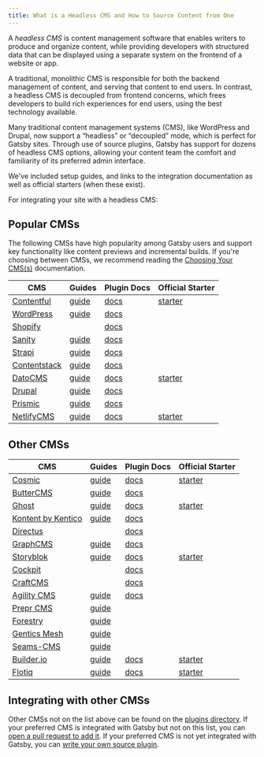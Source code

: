 ```yaml
---
title: What is a Headless CMS and How to Source Content from One
---
```


A _headless CMS_ is content management software that enables writers to produce and organize content, while providing developers with structured data that can be displayed using a separate system on the frontend of a website or app.

A traditional, monolithic CMS is responsible for both the backend management of content, and serving that content to end users. In contrast, a headless CMS is decoupled from frontend concerns, which frees developers to build rich experiences for end users, using the best technology available.

Many traditional content management systems (CMS), like WordPress and Drupal, now support a “headless” or “decoupled” mode, which is perfect for Gatsby sites. Through use of source plugins, Gatsby has support for dozens of headless CMS options, allowing your content team the comfort and familiarity of its preferred admin interface.

We've included setup guides, and links to the integration documentation as well as official starters (when these exist).

<CloudCallout>For integrating your site with a headless CMS:</CloudCallout>

<!--
  Ordering in this section is driven by Gatsby plugin downloads (/plugins/?=gatsby-source-) & CMS vendor size/adoption. The Gatsby team is responsible for deciding which CMSs are included in the "Main CMSs" section.
-->

## Popular CMSs

The following CMSs have high popularity among Gatsby users and support key functionality like content previews and incremental builds. If you're choosing between CMSs, we recommend reading the [Choosing Your CMS(s)](https://www.gatsbyjs.com/docs/conceptual/choosing-a-cms/) documentation.

| CMS                                           | Guides                                                         | Plugin Docs                                 | Official Starter                                                            |
| --------------------------------------------- | -------------------------------------------------------------- | ------------------------------------------- | --------------------------------------------------------------------------- |
| [Contentful](https://www.contentful.com/)     | [guide](/docs/how-to/sourcing-data/sourcing-from-contentful/)  | [docs](/plugins/gatsby-source-contentful)   | [starter](/starters/contentful/starter-gatsby-blog/)                        |
| [WordPress](https://www.wordpress.com/)       | [guide](/docs/how-to/sourcing-data/sourcing-from-wordpress/)   | [docs](/plugins/gatsby-source-wordpress)    |                                                                             |
| [Shopify](https://www.shopify.com/)           |                                                                | [docs](/plugins/gatsby-source-shopify)      |                                                                             |
| [Sanity](https://www.sanity.io/)              | [guide](/docs/sourcing-from-sanity)                            | [docs](/plugins/gatsby-source-sanity/) |
| [Strapi](https://strapi.io/)                  | [guide](/blog/2018-1-18-strapi-and-gatsby/)                    | [docs](/plugins/gatsby-source-strapi)       |                     |
| [Contentstack](https://www.contentstack.com/) | [guide](/docs/sourcing-from-contentstack)                      | [docs](/plugins/gatsby-source-contentstack)              |
| [DatoCMS](https://www.datocms.com/)           | [guide](https://www.gatsbyjs.com/guides/datocms/)              | [docs](/plugins/gatsby-source-datocms)      | [starter](/starters/datocms/gatsby-blog-demo/)                              |
| [Drupal](https://www.drupal.com/)             | [guide](/docs/how-to/sourcing-data/sourcing-from-drupal/)      | [docs](/plugins/gatsby-source-drupal)       |                                                                             |
| [Prismic](https://www.prismic.io/)            | [guide](/docs/how-to/sourcing-data/sourcing-from-prismic/)     | [docs](/plugins/gatsby-source-prismic)      |                      |
| [NetlifyCMS](https://www.netlifycms.org/)     | [guide](/docs/how-to/sourcing-data/sourcing-from-netlify-cms/) | [docs](/plugins/gatsby-plugin-netlify-cms)  | [starter](/starters/netlify-templates/gatsby-starter-netlify-cms/)          |

## Other CMSs

| CMS                                       | Guides                                                                           | Plugin Docs                                         | Official Starter                                                     |
| ----------------------------------------- | -------------------------------------------------------------------------------- | --------------------------------------------------- | -------------------------------------------------------------------- |
| [Cosmic](https://cosmicjs.com/)           | [guide](/blog/2018-06-07-build-a-gatsby-blog-using-the-cosmic-js-source-plugin/) | [docs](/plugins/gatsby-source-cosmicjs)             | [starter](https://github.com/cosmicjs/gatsby-blog-cosmicjs)                                  |
| [ButterCMS](https://buttercms.com/)       | [guide](/docs/sourcing-from-buttercms/)                                          | [docs](/plugins/gatsby-source-buttercms)            |             |
| [Ghost](https://ghost.org/)               | [guide](/docs/sourcing-from-ghost/)                                              | [docs](/plugins/gatsby-source-ghost/)               | [starter](/starters/TryGhost/gatsby-starter-ghost/)                  |
| [Kontent by Kentico](https://kontent.ai/) | [guide](/docs/sourcing-from-kentico-kontent)                                     | [docs](/plugins/@kentico/gatsby-source-kontent)     |           |
| [Directus](https://directus.io/)          |                                                                                  | [docs](/plugins/@directus/gatsby-source-directus/)  |                                                                      |
| [GraphCMS](https://graphcms.com/)         | [guide](/docs/sourcing-from-graphcms)                                            | [docs](/plugins/gatsby-source-graphql)              |   |
| [Storyblok](https://www.storyblok.com/)   | [guide](https://www.storyblok.com/tp/gatsby-multilanguage-website-tutorial)      | [docs](/plugins/gatsby-source-storyblok)            | [starter](https://github.com/storyblok/gatsby-storyblok-boilerplate) |
| [Cockpit](https://getcockpit.com/)        |                                                                                  | [docs](/plugins/gatsby-plugin-cockpit)              |                                                                      |
| [CraftCMS](https://craftcms.com/)         |                                                                                  | [docs](/plugins/gatsby-source-craftcms)             |                                                                      |
| [Agility CMS](https://agilitycms.com/)    | [guide](/docs/sourcing-from-agilitycms/)                                         | [docs](/plugins/@agility/gatsby-source-agilitycms/) |                |
| [Prepr CMS](https://prepr.io/)            | [guide](https://docs.prepr.io/docs/frontend-integrations/v1/gatsby)              |                                                     |                                                                      |
| [Forestry](https://forestry.io/)          | [guide](/docs/sourcing-from-forestry/)                                           |                                                     |                                                                      |
| [Gentics Mesh](https://getmesh.io)        | [guide](/docs/sourcing-from-gentics-mesh)                                        |                                                     |                                                                      |
| [Seams-CMS](https://seams-cms.com/)       | [guide](/docs/sourcing-from-seams-cms)                                           |                                                     |                                                                      |
| [Builder.io](https://www.builder.io/)     | [guide](/docs/sourcing-from-builder-io/)                                         | [docs](/plugins/@builder.io/gatsby/)                | [starter](https://github.com/BuilderIO/gatsby-starter-builder)       |
| [Flotiq](https://flotiq.com/)             | [guide](/docs/sourcing-from-flotiq/)                                             | [docs](/plugins/gatsby-source-flotiq)               | [starter](https://github.com/flotiq/gatsby-starter-blog)             |

## Integrating with other CMSs

Other CMSs not on the list above can be found on the [plugins directory](/plugins/?=source). If your preferred CMS is integrated with Gatsby but not on this list, you can [open a pull request to add it](/contributing/how-to-contribute/). If your preferred CMS is not yet integrated with Gatsby, you can [write your own source plugin](/docs/how-to/plugins-and-themes/creating-a-source-plugin/).
